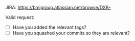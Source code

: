 JIRA: https://bmigroup.atlassian.net/browse/DXB-

Valid request:

- [ ] Have you added the relevant tags?
- [ ] Have you squashed your commits so they are relevant?
